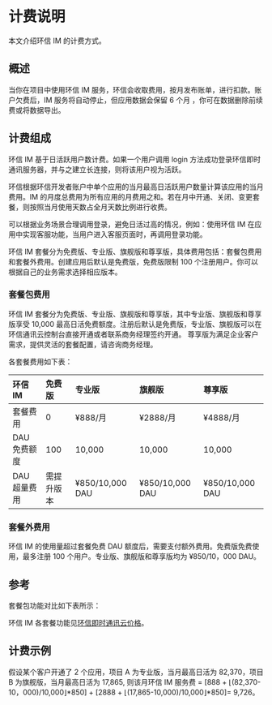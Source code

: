 # 计费说明

<Toc />

本文介绍环信 IM 的计费方式。

## 概述

当你在项目中使用环信 IM 服务，环信会收取费用，按月发布账单，进行扣款。账户欠费后，IM 服务将自动停止，但应用数据会保留 6 个月 ，你可在数据删除前续费或将数据导出。

## 计费组成

环信 IM 基于日活跃用户数计费。如果一个用户调用 login 方法成功登录环信即时通讯服务器，并与之建立长连接，则将该用户视为活跃。

环信根据环信开发者账户中单个应用的当月最高日活跃用户数量计算该应用的当月费用。IM 的月度总费用为所有应用的月费用之和。若在月中开通、关闭、变更套餐，则按照当月使用天数占全月天数比例进行收费。

可以根据业务场景合理调用登录，避免日活过高的情况，例如：使用环信 IM 在应用中实现客服功能，当用户进入客服页面时，再调用登录功能。

环信 IM 套餐分为免费版、专业版、旗舰版和尊享版，具体费用包括：套餐包费用和套餐外费用。创建应用后默认是免费版，免费版限制 100 个注册用户。你可以根据自己的业务需求选择相应版本。

### 套餐包费用

环信 IM 套餐分为免费版、专业版、旗舰版和尊享版，其中专业版、旗舰版和尊享版享受 10,000 最高日活免费额度。注册后默认是免费版，专业版、旗舰版可以在环信通讯云控制台直接开通或者联系商务经理签约开通。 尊享版为满足企业客户需求，提供灵活的套餐配置，请咨询商务经理。

各套餐费用如下表：

|环信 IM                   | 免费版       | 专业版        | 旗舰版            | 尊享版 |
 |:----------------------------|:-----------|:---------------|:---------------|:-----------|
 | 套餐费用                    | 0          | ¥888/月     | ¥2888/月     | ¥4888/月   |
 | DAU 免费额度                 | 100       | 10,000           | 10,000           | 10,000 |
 | DAU 超量费用            | 需提升版本 | ¥850/10,000 DAU | ¥850/10,000 DAU | ¥850/10,000 DAU |

### 套餐外费用

环信 IM 的使用量超过套餐免费 DAU 额度后，需要支付额外费用。免费版免费使用，最多注册 100 个用户。专业版、旗舰版和尊享版均为 ¥850/10，000 DAU。

## 参考

套餐包功能对比如下表所示：

环信 IM 各套餐功能见[环信即时通讯云价格](https://www.easemob.com/pricing/im)。

## 计费示例

假设某个客户开通了 2 个应用，项目 A 为专业版，当月最高日活为 82,370，项目 B 为旗舰版，当月最高日活为 17,865, 则该月环信 IM 服务费 = [888 + ⌊(82,370-10，000)/10,000⌋*850] + [2888 + ⌊(17,865-10,000)/10,000⌋*850]= 9,726。
